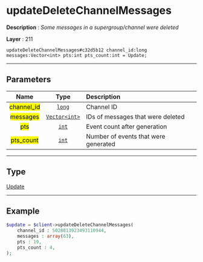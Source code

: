 # updateDeleteChannelMessages

**Description** : *Some messages in a supergroup/channel were deleted*

**Layer** : 211

```tl
updateDeleteChannelMessages#c32d5b12 channel_id:long messages:Vector<int> pts:int pts_count:int = Update;
```

---

## Parameters

| Name | Type | Description |
| :---: | :---: | :--- |
| <mark>channel_id</mark> | [`long`](type/long) | Channel ID |
| <mark>messages</mark> | [`Vector<int>`](type/int) | IDs of messages that were deleted |
| <mark>pts</mark> | [`int`](type/int) | Event count after generation |
| <mark>pts_count</mark> | [`int`](type/int) | Number of events that were generated |

---

## Type

[Update](type/Update)

---

## Example

```php
$update = $client->updateDeleteChannelMessages(
	channel_id : 5028813923493110944,
	messages : array(63),
	pts : 19,
	pts_count : 4,
);
```